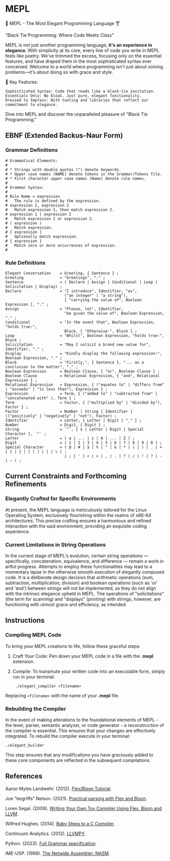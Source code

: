 # MEPL

🎩 MEPL - The Most Elegant Programming Language 🍸

"Black Tie Programming: Where Code Meets Class"

MEPL is not just another programming language, **it's an experience in elegance**. With simplicity at its core, every line of code you write in MEPL feels like poetry. We've trimmed the excess, focusing only on the essential features, and have draped them in the most sophisticated syntax ever conceived. Welcome to a world where programming isn't just about solving problems—it's about doing so with grace and style.

🔹 Key Features:

    Sophisticated Syntax: Code that reads like a black-tie invitation.
    Essentials Only: No bloat. Just pure, elegant functionality.
    Dressed to Impress: With tooling and libraries that reflect our commitment to elegance.

Dive into MEPL and discover the unparalleled pleasure of "Black Tie Programming."

## EBNF (Extended Backus-Naur Form)

### Grammar Definitions

```
# Grammatical Elements:
#
# * Strings with double quotes (") denote keywords.
# * Upper case names (NAME) denote tokens in the Grammar/Tokens file.
# * First character upper case names (Name) denote rule names.
#
# Grammar Syntax:
#
# Rule Name = expression
#   The rule is defined by the expression. 
# expression 1, expression 2
#   Match expression 1, then match expression 2.
# expression 1 | expression 2
#   Match expression 1 or expression 2.
# ( expression )
#   Match expression.
# [ expression ]
#   Optionally match expression.
# { expression }
#   Match zero or more occurrences of expression.
#
```

### Rule Definitions

```
Elegant Conversation    = Greeting, { Sentence } ;
Greeting                = "Greetings", "." ; 
Sentence                = ( Declare | Assign | Conditional | Loop | Solicitation | Display) ;
Declare                 = "I introduce", Identifier, "as", 
                          ("an integer" | "a string"), 
                          [ "carrying the value of", Boolean Expression ], "." ;
Assign                  = "Please, let", Identifier, 
                          "be given the value of", Boolean Expression, "." ;
Conditional             = "In the event that", Boolean Expression, "holds true:", 
                          Block, [ "Otherwise:", Block ] ;
Loop                    = "Whilst", Boolean Expression, "holds true:", Block ;
Solicitation            = "May I solicit a brand new value for", Identifier, "." ;
Display                 = "Kindly display the following expression:", Boolean Expression, "." ;
Block                   = "Firstly,", { Sentence }, "... as a conclusion to the matter", "." ;
Boolean Expression      = Boolean Clause, { "or", Boolean Clause } ;
Boolean Clause          = Relational Expression, { "and", Relational Expression } ;
Relational Expression   = Expression, { ("equates to" | "differs from" | "exceeds" | "is less than"), Expression } ;
Expression              = Term, { ("added to" | "subtracted from" | "concatenated with" ), Term } ;
Term                    = Factor, { ("multiplied by" | "divided by"), Factor } ;
Factor                  = Number | String | Identifier | (("positively" | "negatively" | "not"), Factor) ;
Identifier              = Letter, { Letter | Digit | "_" } ;
Number                  = Digit, { Digit } ;
String                  = `"`, { λ | Letter | Digit | Special Character }, `"` ;
Letter                  = ( a | ... | z | A | ... | Z ) ;
Digit                   = ( 1 | 2 | 3 | 4 | 5 | 6 | 7 | 8 | 9 | 0 ) ;
Special Character       = ( @ | # | $ | % | ^ | & | * | ( | ) | _ | + | { | } | [ | ] | | | \ | : 
                          | ; | ' | < | > | , | . | ? | / | ! | ? | - | ~ ) ;
```

## Current Constraints and Forthcoming Refinements

### Elegantly Crafted for Specific Environments

At present, the MEPL language is meticulously tailored for the Linux Operating System, exclusively flourishing within the realms of x86-64 architectures. This precise crafting ensures a harmonious and refined interaction with the said environment, providing an exquisite coding experience.

### Current Limitations in String Operations

In the current stage of MEPL's evolution, certain string operations — specifically, concatenation, equivalence, and difference — remain a work in artful progress. Attempts to employ these functionalities may lead to a momentary lapse in the otherwise smooth execution of elegantly composed code. It is a deliberate design decision that arithmetic operations (sum, subtraction, multiplication, division) and boolean operations (such as 'or' and 'and') between strings will not be implemented, as they do not align with the intrinsic elegance upheld in MEPL. The operations of "solicitations" (the term for scanning) and "displays" (printing) with strings, however, are functioning with utmost grace and efficiency, as intended.

## Instructions

### Compiling MEPL Code

To bring your MEPL creations to life, follow these graceful steps:

1. Craft Your Code: Pen down your MEPL code in a file with the **.mepl** extension.
1. Compile: To transmute your written code into an executable form, simply run in your terminal:

        ./elegant_compiler <filename>

Replacing `<filename>` with the name of your **.mepl** file.

### Rebuilding the Compiler

In the event of making alterations to the foundational elements of MEPL - the lexer, parser, semantic analyzer, or code generator - a reconstruction of the compiler is essential. This ensures that your changes are effectively integrated. To rebuild the compiler execute in your terminal:

    ./elegant_builder

This step ensures that any modifications you have graciously added to these core components are reflected in the subsequent compilations.

## References

Aaron Myles Landwehr. (2012). [Flex/Bison Tutorial](https://www.capsl.udel.edu/courses/cpeg421/2012/slides/Tutorial-Flex_Bison.pdf).

Joe "begriffs" Nelson. (2021). [Practical parsing with Flex and Bison](https://begriffs.com/posts/2021-11-28-practical-parsing.html). 

Loren Segal. (2009). [Writing Your Own Toy Compiler Using Flex, Bison and LLVM](https://gnuu.org/2009/09/18/writing-your-own-toy-compiler/). 

Wilfred Hughes. (2014). [Baby Steps to a C Compiler](https://www.wilfred.me.uk/blog/2014/08/27/baby-steps-to-a-c-compiler/).

Continuum Analytics. (2012). [LLVMPY](https://www.llvmpy.org/).

Python. (2023). [Full Grammar specification](https://docs.python.org/3/reference/grammar.html).

IME-USP. (1999). [The Netwide Assembler: NASM](https://www.ime.usp.br/~reverbel/mac211-99/asm/nasm_doc/nasmdoca.html).
